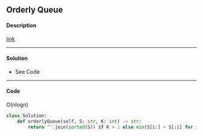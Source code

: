 ## Orderly Queue

#### Description

[link](https://leetcode.com/problems/orderly-queue/)

---

#### Solution

- See Code

---

#### Code

O(nlogn)

```python
class Solution:
    def orderlyQueue(self, S: str, K: int) -> str:
        return "".join(sorted(S)) if K > 1 else min(S[i:] + S[:i] for i in range(len(S)))
```